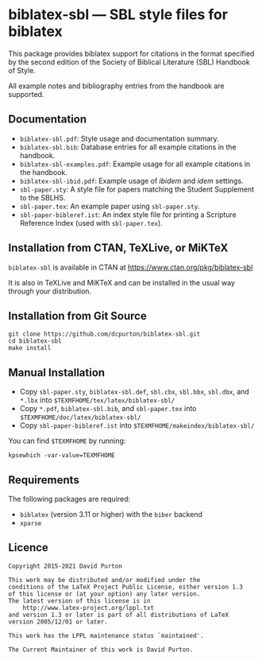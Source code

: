 # biblatex-sbl — SBL style files for biblatex

This package provides biblatex support for citations in the format specified by the second edition of the Society of Biblical Literature (SBL) Handbook of Style.

All example notes and bibliography entries from the handbook are supported.

## Documentation

* `biblatex-sbl.pdf`: Style usage and documentation summary.
* `biblatex-sbl.bib`: Database entries for all example citations in the handbook.
* `biblatex-sbl-examples.pdf`: Example usage for all example citations in the handbook.
* `biblatex-sbl-ibid.pdf`: Example usage of *ibidem* and *idem* settings.
* `sbl-paper.sty`: A style file for papers matching the Student Supplement to the SBLHS.
* `sbl-paper.tex`: An example paper using `sbl-paper.sty`.
* `sbl-paper-bibleref.ist`: An index style file for printing a Scripture Reference Index (used with `sbl-paper.tex`).

## Installation from CTAN, TeXLive, or MiKTeX

`biblatex-sbl` is available in CTAN at https://www.ctan.org/pkg/biblatex-sbl

It is also in TeXLive and MiKTeX and can be installed in the usual way through your distribution.

## Installation from Git Source

```
git clone https://github.com/dcpurton/biblatex-sbl.git
cd biblatex-sbl
make install
```

## Manual Installation

* Copy `sbl-paper.sty`, `biblatex-sbl.def`, `sbl.cbx`, `sbl.bbx`, `sbl.dbx`, and `*.lbx` into `$TEXMFHOME/tex/latex/biblatex-sbl/`
* Copy `*.pdf`, `biblatex-sbl.bib`, and `sbl-paper.tex` into `$TEXMFHOME/doc/latex/biblatex-sbl/`
* Copy `sbl-paper-bibleref.ist` into `$TEXMFHOME/makeindex/biblatex-sbl/`

You can find `$TEXMFHOME` by running:

```        
kpsewhich -var-value=TEXMFHOME
```

## Requirements

The following packages are required:

* `biblatex` (version 3.11 or higher) with the `biber` backend
* `xparse`

## Licence

```
Copyright 2015-2021 David Purton

This work may be distributed and/or modified under the
conditions of the LaTeX Project Public License, either version 1.3
of this license or (at your option) any later version.
The latest version of this license is in
    http://www.latex-project.org/lppl.txt
and version 1.3 or later is part of all distributions of LaTeX
version 2005/12/01 or later.

This work has the LPPL maintenance status `maintained'.

The Current Maintainer of this work is David Purton.
```
